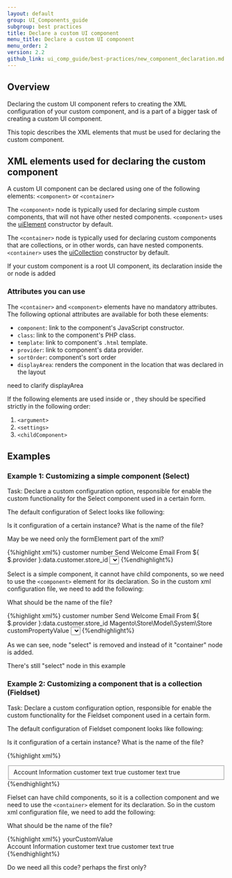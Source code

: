 ```yaml
---
layout: default
group: UI_Components_guide
subgroup: best practices
title: Declare a custom UI component
menu_title: Declare a custom UI component
menu_order: 2
version: 2.2
github_link: ui_comp_guide/best-practices/new_component_declaration.md
---
```


## Overview
Declaring the custom UI component refers to creating the XML configuration of your custom component, and is a part of a bigger task of creating a custom UI component.

This topic describes the XML elements that must be used for declaring the custom component.  

## XML elements used for declaring the custom component

A custom UI component can be declared using one of the following elements: `<component>` or `<container>`

The `<component>` node is typically used for declaring simple custom components, that will not have other nested components. `<component>` uses the [uiElement]({{page.baseurl}}ui_comp_guide/concepts/ui_comp_uielement_concept.html) constructor by default.

The `<container>` node is typically used for declaring custom components that are collections, or in other words, can have nested components. `<container>` uses the [uiCollection]({{page.baseurl}}ui_comp_guide/concepts/ui_comp_uicollection_concept.html) constructor by default.

If your custom component is a root UI component, its declaration inside the <container> or <component> node is added   

### Attributes you can use
The `<container>` and `<component>` elements have no mandatory attributes. The following optional attributes are available for both these elements:

- `component`: link to the component's JavaScript constructor.
- `class`: link to the component's PHP class.
- `template`: link to component's `.html` template.
- `provider`: link to component's data provider.
- `sortOrder`: component's sort order
- `displayArea`: renders the component in the location that was declared in the layout

<p class="q">need to clarify displayArea</p>

<div class="bs-callout bs-callout-warning" markdown="1">
If the following elements are used inside <container> or <component>, they should be specified strictly in the following order:

1.  `<argument>`
2.  `<settings>`
3.  `<childComponent>`
</div>

## Examples

### Example 1: Customizing a simple component (Select)
Task: Declare a custom configuration option, responsible for enable the custom functionality for the Select component used in a certain form.

The default configuration of Select looks like following:
<p class="q">Is it configuration of a certain instance? What is the name of the file?</p>

<p class="q">May be we need only the formElement part of the xml?</p>

{%highlight xml%}
<field name="sendemail_store_id" formElement="select">
    <argument name="data" xsi:type="array">
        <item name="config" xsi:type="array">
            <item name="source" xsi:type="string">customer</item>
            </item>
    </argument>
    <settings>
        <dataType>number</dataType>
        <label translate="true">Send Welcome Email From</label>
        <imports>
            <link name="value">${ $.provider }:data.customer.store_id</link>
        </imports>
    </settings>
    <formElements>
        <select>
           <settings>
               <options class="Magento\Store\Model\System\Store"/>
           </settings>
        </select>
    </formElements>
</field>
{%endhighlight%}

Select is a simple component, it cannot have child components, so we need to use the `<component>` element for its declaration. So in the custom xml configuration file, we need to add the following:

<p class="q">What should be the name of the file?</p>

{%highlight xml%}
        <field name="sendemail_store_id" formElement="select">
            <argument name="data" xsi:type="array">
                <item name="config" xsi:type="array">
                    <item name="source" xsi:type="string">customer</item>
                </item>
            </argument>
            <settings>
                <dataType>number</dataType>
                <label translate="true">Send Welcome Email From</label>
                <imports>
                    <link name="value">${ $.provider }:data.customer.store_id</link>
                </imports>
            </settings>
            <formElements>
                <component component="path/to/the/custom/JS_component">
                    <arguments name="data" xsi:type="array">
                        <item name="options" xsi:type="">Magento\Store\Model\System\Store</item>
                        <item name="config" xsi:type="array">
                            <item name="customPropertyName" xsi:type="string">customPropertyValue</item>
                        </item>
                    </arguments>
                </component>
                <select>
                    <settings>
                        <options class="Magento\Store\Model\System\Store"/>
                    </settings>
                </select>
            </formElements>
        </field>
{%endhighlight%}

As we can see, node "select" is removed and instead of it "container" node is added. 

<p class="q">There's still "select" node in this example</p>

### Example 2: Customizing a component that is a collection (Fieldset)

Task: Declare a custom configuration option, responsible for enable the custom functionality for the Fieldset component used in a certain form.

The default configuration of Fieldset component looks like following:
<p class="q">Is it configuration of a certain instance? What is the name of the file?</p>

{%highlight xml%}
    <fieldset name="customer">
        <settings>
            <label translate="true">Account Information</label>
        </settings>
        <field name="taxvat" formElement="input">
            <argument name="data" xsi:type="array">
                <item name="config" xsi:type="array">
                    <item name="source" xsi:type="string">customer</item>
                </item>
            </argument>
            <settings>
                <dataType>text</dataType>
                <visible>true</visible>
            </settings>
        </field>
        <field name="gender" formElement="select">
            <argument name="data" xsi:type="array">
                <item name="config" xsi:type="array">
                    <item name="source" xsi:type="string">customer</item>
                </item>
            </argument>
            <settings>
                <dataType>text</dataType>
                <visible>true</visible>
            </settings>
        </field>
    </fieldset>
{%endhighlight%}

Fielset can have child components, so it is a collection component and we need to use the `<container>` element for its declaration. So in the custom xml configuration file, we need to add the following:

<p class="q">What should be the name of the file?</p>

{%highlight xml%}
    <container name="customer" component="path/to/your/custom/component">
        <arguments name="data" xsi:type="array">
            <item name="config" xsi:type="array">
                <item name="yourCustomProperty" xsi:type="string">yourCustomValue</item>                 
            </item>
        </arguments>
        <settings>
            <label translate="true">Account Information</label>
        </settings>
        <field name="taxvat" formElement="input">
            <argument name="data" xsi:type="array">
                <item name="config" xsi:type="array">
                    <item name="source" xsi:type="string">customer</item>
                </item>
            </argument>
            <settings>
                <dataType>text</dataType>
                <visible>true</visible>
            </settings>
        </field>
        <field name="gender" formElement="select">
            <argument name="data" xsi:type="array">
                <item name="config" xsi:type="array">
                    <item name="source" xsi:type="string">customer</item>
                </item>
            </argument>
            <settings>
                <dataType>text</dataType>
                <visible>true</visible>
            </settings>
        </field>
    </container>
{%endhighlight%}

<p class="q">Do we need all this code? perhaps the first <argument> only?</p>
 
